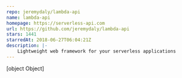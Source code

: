 ```yaml
---
repo: jeremydaly/lambda-api
name: lambda-api
homepage: https://serverless-api.com
url: https://github.com/jeremydaly/lambda-api
stars: 1441
starredAt: 2018-06-27T06:04:21Z
description: |-
    Lightweight web framework for your serverless applications
---
```


[object Object]
